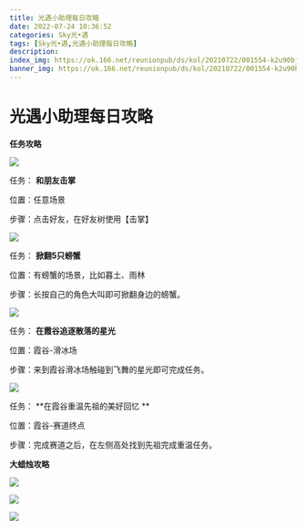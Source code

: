 ```yaml
---
title: 光遇小助理每日攻略
date: 2022-07-24 10:36:52
categories: Sky光•遇
tags: [Sky光•遇,光遇小助理每日攻略]
description: 
index_img: https://ok.166.net/reunionpub/ds/kol/20210722/001554-k2u90bj7ay.png?imageView&thumbnail=600x0&type=jpg
banner_img: https://ok.166.net/reunionpub/ds/kol/20210722/001554-k2u90bj7ay.png?imageView&thumbnail=600x0&type=jpg
---
```

# 光遇小助理每日攻略
**任务攻略**

![](https://ok.166.net/reunionpub/ds/kol/20220724/000642-y7tq2pv5cu.png)

任务： **和朋友击掌**

位置：任意场景

步骤：点击好友，在好友树使用【击掌】

![](https://ok.166.net/reunionpub/ds/kol/20220724/000705-k2blcoz7ah.png)

任务： **掀翻5只螃蟹**

位置：有螃蟹的场景，比如暮土、雨林

步骤：长按自己的角色大叫即可掀翻身边的螃蟹。

![](https://ok.166.net/reunionpub/ds/kol/20220724/001112-4mc6rlj8us.png)

任务： **在霞谷追逐散落的星光**

位置：霞谷-滑冰场

步骤：来到霞谷滑冰场触碰到飞舞的星光即可完成任务。

![](https://ok.166.net/reunionpub/ds/kol/20220724/001213-qds6b2n08l.png)

任务： **在霞谷重温先祖的美好回忆  **

位置：霞谷-赛道终点

步骤：完成赛道之后，在左侧高处找到先祖完成重温任务。

 **大蜡烛攻略**

![](https://ok.166.net/reunionpub/ds/kol/20220724/001101-4s9zj7mqit.png)

  

![](https://ok.166.net/reunionpub/ds/kol/20220724/001032-cigtwsk6p0.png)

  

![](https://ok.166.net/reunionpub/ds/kol/20220724/000933-5dmtk8nope.png)

  

  

  

  

  

  

  

